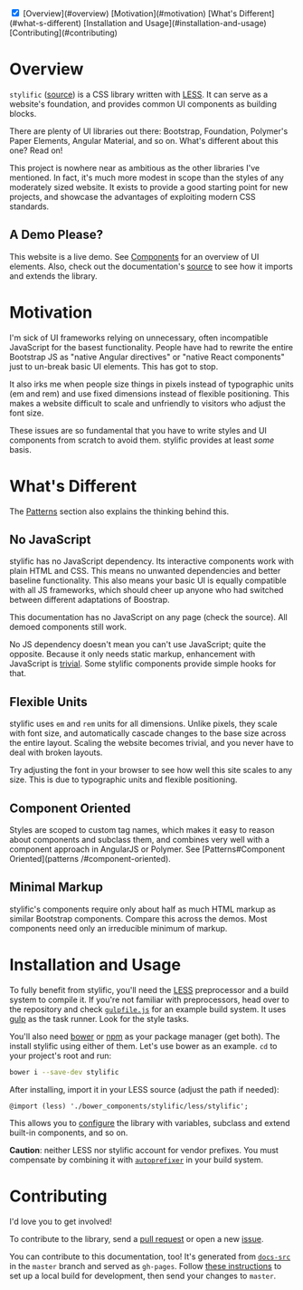 <!-- TOC -->
<div style="margin: 0"><doc-toc class="orange">
  <input checked id="toc-toggle" type="checkbox">
  <label for="toc-toggle"></label>
  [Overview](#overview)
  [Motivation](#motivation)
  [What's Different](#what-s-different)
  [Installation and Usage](#installation-and-usage)
  [Contributing](#contributing)
</doc-toc></div>

# Overview

`stylific` ([source](https://github.com/Mitranim/stylific)) is a CSS library
written with [LESS](http://lesscss.org). It can serve as a website's foundation,
and provides common UI components as building blocks.

There are plenty of UI libraries out there: Bootstrap, Foundation, Polymer's
Paper Elements, Angular Material, and so on. What's different about this one?
Read on!

This project is nowhere near as ambitious as the other libraries I've mentioned.
In fact, it's much more modest in scope than the styles of any moderately sized
website. It exists to provide a good starting point for new projects, and
showcase the advantages of exploiting modern CSS standards.

## A Demo Please?

This website is a live demo. See [Components](components/) for an overview of
UI elements. Also, check out the documentation's
[source](https://github.com/Mitranim/stylific/tree/master/docs-src) to see how
it imports and extends the library.

# Motivation

I'm sick of UI frameworks relying on unnecessary, often incompatible JavaScript
for the basest functionality. People have had to rewrite the entire Bootstrap JS
as "native Angular directives" or "native React components" just to un-break
basic UI elements. This has got to stop.

It also irks me when people size things in pixels instead of typographic units
(em and rem) and use fixed dimensions instead of flexible positioning. This
makes a website difficult to scale and unfriendly to visitors who adjust the
font size.

These issues are so fundamental that you have to write styles and UI components
from scratch to avoid them. stylific provides at least _some_ basis.

# What's Different

The [Patterns](patterns/) section also explains the thinking behind this.

## No JavaScript

stylific has no JavaScript dependency. Its interactive components work with
plain HTML and CSS. This means no unwanted dependencies and better baseline
functionality. This also means your basic UI is equally compatible with all JS
frameworks, which should cheer up anyone who had switched between different
adaptations of Boostrap.

This documentation has no JavaScript on any page (check the source). All demoed
components still work.

No JS dependency doesn't mean you can't use JavaScript; quite the opposite.
Because it only needs static markup, enhancement with JavaScript is
[trivial](examples/active-switch.html). Some stylific components provide
simple hooks for that.

## Flexible Units

stylific uses `em` and `rem` units for all dimensions. Unlike pixels, they
scale with font size, and automatically cascade changes to the base size across
the entire layout. Scaling the website becomes trivial, and you never have to
deal with broken layouts.

Try adjusting the font in your browser to see how well this site scales to any
size. This is due to typographic units and flexible positioning.

## Component Oriented

Styles are scoped to custom tag names, which makes it easy to reason about
components and subclass them, and combines very well with a component approach
in AngularJS or Polymer. See [Patterns#Component Oriented](patterns
/#component-oriented).

## Minimal Markup

stylific's components require only about half as much HTML markup as similar
Bootstrap components. Compare this across the demos. Most components need only
an irreducible minimum of markup.

# Installation and Usage

To fully benefit from stylific, you'll need the [LESS](http://lesscss.org)
preprocessor and a build system to compile it. If you're not familiar with
preprocessors, head over to the repository and check
[`gulpfile.js`](https://github.com/Mitranim/stylific/blob/master/gulpfile.js)
for an example build system. It uses [gulp](http://gulpjs.com) as the task
runner. Look for the style tasks.

You'll also need [bower](http://bower.io) or [npm](https://www.npmjs.com) as
your package manager (get both). The install stylific using either of them.
Let's use bower as an example. `cd` to your project's root and run:

```sh
bower i --save-dev stylific
```

After installing, import it in your LESS source (adjust the path if needed):

```less
@import (less) './bower_components/stylific/less/stylific';
```

This allows you to [configure](configuration/) the library with variables,
subclass and extend built-in components, and so on.

**Caution**: neither LESS nor stylific account for vendor prefixes. You
must compensate by combining it with
[`autoprefixer`](https://github.com/postcss/autoprefixer) in your build system.

# Contributing

I'd love you to get involved!

To contribute to the library, send a
[pull request](https://github.com/Mitranim/stylific) or open a new
[issue](https://github.com/Mitranim/stylific/issues).

You can contribute to this documentation, too! It's generated from
[`docs-src`](https://github.com/Mitranim/stylific/tree/master/docs-src) in the
`master` branch and served as `gh-pages`. Follow
[these instructions](https://github.com/Mitranim/stylific/tree/gh-pages) to
set up a local build for development, then send your changes to `master`.
